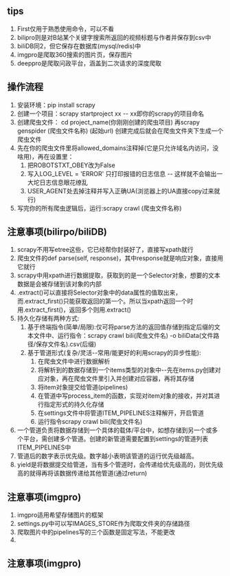 ## tips
1. First仅用于熟悉使用命令，可以不看
2. bilipro则是对B站某个关键字搜索所返回的视频标题与作者并保存到csv中
3. biliDB同2，但它保存在数据库(mysql/redis)中
4. imgpro是爬取360搜索的图片页，保存图片
5. deeppro是爬取问政平台，涵盖到二次请求的深度爬取


## 操作流程
1. 安装环境：pip install scrapy
2. 创建一个项目：scrapy startproject xx -- xx即你的scrapy的项目命名
3. 创建爬虫文件： cd project_name(你刚刚创建的爬虫项目) 再scrapy genspider (爬虫文件名称) (起始url) 创建完成后就会在爬虫文件夹下生成一个爬虫文件
4. 先在你的爬虫文件里将allowed_domains注释掉(它是只允许域名内访问，没啥用)，再在设置里：
   1. 把ROBOTSTXT_OBEY改为False
   2. 写入LOG_LEVEL = 'ERROR' 只打印报错的日志信息 -- 这样就不会输出一大坨日志信息眼花缭乱
   3. USER_AGENT处去掉注释并写入正确UA(浏览器上的UA直接copy过来就行)
5. 写完你的所有爬虫逻辑后，运行:scrapy crawl (爬虫文件名称)

## 注意事项(bilirpo/biliDB)
1. scrapy不用写etree这些，它已经帮你封装好了，直接写xpath就行
2. 爬虫文件的def parse(self, response)，其中response就是响应对象，直接用它就行
3. scrapy中用xpath进行数据提取，获取到的是一个Selector对象，想要的文本数据是会被存储到该对象的内部
4. .extract()可以直接将Selector对象中的data属性的值取出来，而.extract_first()只能获取返回的第一个。所以当xpath返回一个时用.extract_first()，返回多个则用.extract()
5. 持久化存储有两种方式: 
   1. 基于终端指令(简单/局限):仅可将parse方法的返回值存储到指定后缀的文本文件中、运行指令：scrapy crawl bili(爬虫文件名) -o biliData(文件路径/保存文件名).csv(后缀)
   2. 基于管道形式(复杂/灵活--常用/能更好的利用scrapy的异步性能):
      1. 在爬虫文件中进行数据解析
      2. 将解析到的数据存储到一个items类型的对象中--先在items.py创建对应对象，再在爬虫文件里引入并创建对应容器，再将其存储
      3. 将item对象提交给管道(pipelines)
      4. 在管道中写process_item的函数，实现对item对象的接收，并对其进行指定形式的持久化存储
      5. 在settings文件中将管道ITEM_PIPELINES注释解开，开启管道
      6. 运行指令scrapy crawl bili(爬虫文件名)
6. 一个管道负责将数据存储到一个具体的载体/平台中，如想存储到另一个或多个平台，需创建多个管道。创建的新管道需要配置到settings的管道列表ITEM_PIPELINES中
7. 管道后的数字表示优先级。数字越小表明该管道的运行优先级越高。
8. yield是将数据提交给管道，当有多个管道时，会传递给优先级高的，则优先级高的就得再将该数据传递给其他管道(通过return)


## 注意事项(imgpro)
1. imgpro适用希望存储图片的框架
2. settings.py中可以写IMAGES_STORE作为爬取文件夹的存储路径
3. 爬取图片中的pipelines写的三个函数是固定写法，不能更改
4. 

## 注意事项(imgpro)